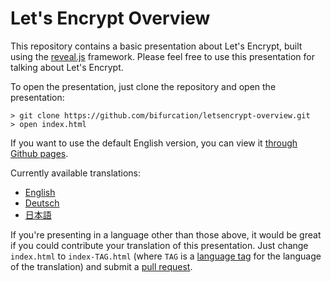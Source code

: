 Let's Encrypt Overview
=====================

This repository contains a basic presentation about Let's Encrypt, built using
the [reveal.js](http://lab.hakim.se/reveal-js/) framework.  Please feel free to
use this presentation for talking about Let's Encrypt.

To open the presentation, just clone the repository and open the presentation:

```
> git clone https://github.com/bifurcation/letsencrypt-overview.git
> open index.html
```

If you want to use the default English version, you can view it [through Github
pages](https://bifurcation.github.io/letsencrypt-overview).

Currently available translations:
* [English](https://bifurcation.github.io/letsencrypt-overview/index-en.html)
* [Deutsch](https://bifurcation.github.io/letsencrypt-overview/index-de.html)
* [日本語](https://bifurcation.github.io/letsencrypt-overview/index-jp.html)

If you're presenting in a language other than those above, it would be great if you
could contribute your translation of this presentation.  Just change
`index.html` to `index-TAG.html` (where `TAG` is a [language
tag](https://www.iana.org/assignments/language-subtag-registry/language-subtag-registry)
for the language of the translation) and submit a [pull
  request](https://github.com/bifurcation/letsencrypt-overview).
